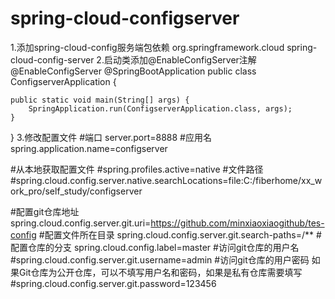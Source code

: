 # spring-cloud-configserver
1.添加spring-cloud-config服务端包依赖
<dependency>
	<groupId>org.springframework.cloud</groupId>
	<artifactId>spring-cloud-config-server</artifactId>
</dependency>
2.启动类添加@EnableConfigServer注解
@EnableConfigServer
@SpringBootApplication
public class ConfigserverApplication {

	public static void main(String[] args) {
		SpringApplication.run(ConfigserverApplication.class, args);
	}

}
3.修改配置文件
#端口
server.port=8888
#应用名
spring.application.name=configserver


#从本地获取配置文件
#spring.profiles.active=native
#文件路径
#spring.cloud.config.server.native.searchLocations=file:C:/fiberhome/xx_work_pro/self_study/configserver


#配置git仓库地址
spring.cloud.config.server.git.uri=https://github.com/minxiaoxiaogithub/tes-config
#配置文件所在目录
spring.cloud.config.server.git.search-paths=/**
#配置仓库的分支
spring.cloud.config.label=master
#访问git仓库的用户名
#spring.cloud.config.server.git.username=admin
#访问git仓库的用户密码 如果Git仓库为公开仓库，可以不填写用户名和密码，如果是私有仓库需要填写
#spring.cloud.config.server.git.password=123456
